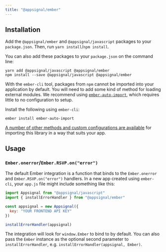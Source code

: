 ```yaml
---
title: "@appsignal/ember"
---
```


## Installation

Add the  `@appsignal/ember` and `@appsignal/javascript` packages to your `package.json`. Then, run `yarn install`/`npm install`.

You can also add these packages to your `package.json` on the command line:

```
yarn add @appsignal/javascript @appsignal/ember
npm install --save @appsignal/javascript @appsignal/ember
```

With the `ember-cli` tool, packages from `npm` cannot be imported into your application by default. You will need to add some kind of method for loading external modules. We recommend using [`ember-auto-import`](https://github.com/ef4/ember-auto-import), which requires little to no configuration to setup. 

Install the following using `ember-cli`:

```
ember install ember-auto-import
```

[A number of other methods and custom configurations are available](https://guides.emberjs.com/release/addons-and-dependencies/) for importing this library in a way that suits your app.

## Usage

### `Ember.onerror`/`Ember.RSVP.on("error")`

The default Ember integration is a function that binds to the `Ember.onerror` and `Ember.RSVP.on("error")` handlers. In a new app created using `ember-cli`, your `app.js` file might include something like this:

```js
import Appsignal from "@appsignal/javascript"
import { installErrorHandler } from "@appsignal/ember"

const appsignal = new Appsignal({ 
  key: "YOUR FRONTEND API KEY"
})

installErrorHandler(appsignal)
```

The integration will look for `window.Ember` to bind to by default. You can also pass the `Ember` instance as the optional second parameter to `installErrorHandler`, e.g. `installErrorHandler(appsignal, Ember)`.
